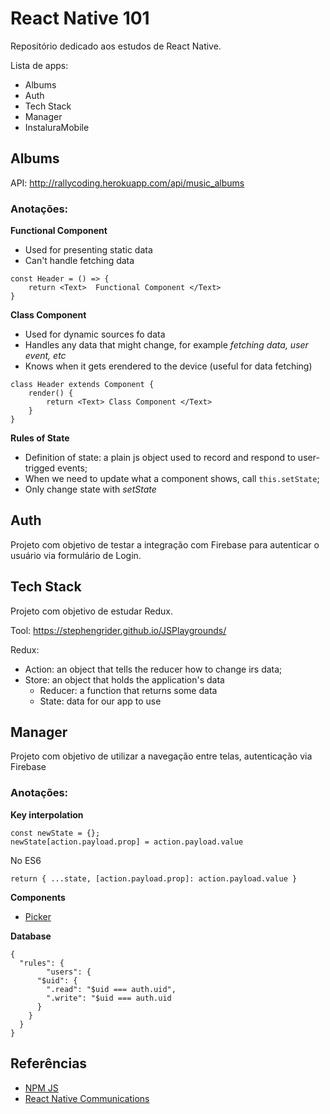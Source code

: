 # React Native 101

Repositório dedicado aos estudos de React Native.

Lista de apps:
* Albums
* Auth
* Tech Stack
* Manager
* InstaluraMobile


## Albums

API: http://rallycoding.herokuapp.com/api/music_albums

### Anotações:

**Functional Component**
* Used for presenting static data
* Can't handle fetching data

```
const Header = () => {
	return <Text>  Functional Component </Text>
}
```

**Class Component**
* Used for dynamic sources fo data
* Handles any data that might change, for example *fetching data, user event, etc*
* Knows when it gets erendered to the device (useful for data fetching)

```
class Header extends Component {
	render() {
		return <Text> Class Component </Text>
	}
}
```

**Rules of State**
* Definition of state: a plain js object used to record and respond to user-trigged events;
* When we need to update what a component shows, call `this.setState`;
* Only change state with *setState*

## Auth

Projeto com objetivo de testar a integração com Firebase para autenticar o usuário via formulário de Login.

## Tech Stack

Projeto com objetivo de estudar Redux.

Tool: https://stephengrider.github.io/JSPlaygrounds/

Redux:
* Action: an object that tells the reducer how to change irs data;
* Store: an object that holds the application's data
	* Reducer: a function that returns some data
	* State: data for our app to use


## Manager

Projeto com objetivo de utilizar a navegação entre telas, autenticação via Firebase

### Anotações:

**Key interpolation**

```
const newState = {};
newState[action.payload.prop] = action.payload.value

```

No ES6
```
return { ...state, [action.payload.prop]: action.payload.value }
```

**Components**

* [Picker](https://facebook.github.io/react-native/docs/picker)

**Database**

```
{
  "rules": {
		"users": {
      "$uid": {
        ".read": "$uid === auth.uid",
        ".write": "$uid === auth.uid
      }
    }
  }
}
```

## Referências

* [NPM JS](https://www.npmjs.com/)
* [React Native Communications](https://www.npmjs.com/package/react-native-communications)